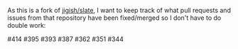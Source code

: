 As this is a fork of [jigish/slate](https://github.com/jigish/slate), I want to keep track of what pull requests and issues from that repository have been fixed/merged so I don't have to do double work:

#414
#395
#393
#387
#362
#351
#344

